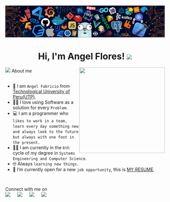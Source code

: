 ![Github Banner](https://github.com/Jaydeep-Yadav/Jaydeep-Yadav/blob/main/banner.png)
<h1 align="center">
Hi, I'm Angel Flores!
  <img src="https://media.giphy.com/media/hvRJCLFzcasrR4ia7z/giphy.gif" width="30"></h1>
<picture><img src = "https://github.com/7oSkaaa/7oSkaaa/blob/main/Images/about_me.gif?raw=true" width = 50px></picture> About me
<img align="right" src="https://media.giphy.com/media/QvpqTCiEcwtvx6wwJK/giphy.gif" width="270" height="270" frameBorder="0" class="giphy-embed" allowFullScreen></img>
<br><br>

- 🏫 I am  `Angel Fabricio` from [Technological University of Peru(UTP)](https://www.utp.edu.pe/).
- 👨‍💻 I love using Software as a solution for every `Problem`.
- 💻 I am a programmer who `likes to work in a team, learn every day something new and always look to the future but always with one foot in the present.` 
- 👨‍🎓 I am currently in the `6th` cycle of my degree in `Systems Engineering and Computer Science`.
- 🤓 Always `learning new things`.
- 🤔 I’m currently open for a new `job opportunity`, this is [MY RESUME](https://drive.google.com/file/d/1e6LrDAR-muiZXoD84iLzXUXVycNSzUGU/view?usp=drive_link).
<br>
<p>Connect with me on
<br>	
<a target="_blank" href="https://www.linkedin.com/in/ahmadshaikhk/"><img src="https://img.shields.io/badge/-LinkedIn-0077B5?style=for-the-badge&logo=Linkedin&logoColor=white"></img></a>
&emsp;
<a target="_blank" href="mailto:ahmed.bilal575@gmail.com"
><img src="https://img.shields.io/badge/-Gmail-D14836?style=for-the-badge&logo=Gmail&logoColor=white"></img></a>
&emsp;
</img></a>
<a target="_blank" href="https://www.instagram.com/angelfabricioacosta/"><img src="https://img.shields.io/badge/Instagram-%23E4405F.svg?style=for-the-badge&logo=Instagram&logoColor=white"></img></a>
&emsp;
<a target="_blank" href="https://discord.com/channels/@me"><img src="https://img.shields.io/badge/Discord-%235865F2.svg?style=for-the-badge&logo=discord&logoColor=white"></img></a>
&emsp;


<br>
